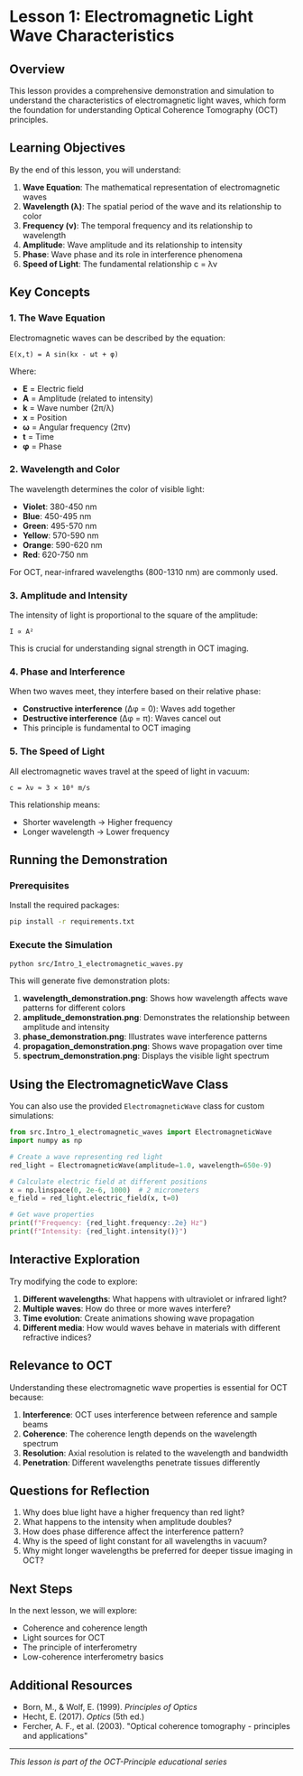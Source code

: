 # Lesson 1: Electromagnetic Light Wave Characteristics

## Overview

This lesson provides a comprehensive demonstration and simulation to understand the characteristics of electromagnetic light waves, which form the foundation for understanding Optical Coherence Tomography (OCT) principles.

## Learning Objectives

By the end of this lesson, you will understand:

1. **Wave Equation**: The mathematical representation of electromagnetic waves
2. **Wavelength (λ)**: The spatial period of the wave and its relationship to color
3. **Frequency (ν)**: The temporal frequency and its relationship to wavelength
4. **Amplitude**: Wave amplitude and its relationship to intensity
5. **Phase**: Wave phase and its role in interference phenomena
6. **Speed of Light**: The fundamental relationship c = λν

## Key Concepts

### 1. The Wave Equation

Electromagnetic waves can be described by the equation:

```
E(x,t) = A sin(kx - ωt + φ)
```

Where:
- **E** = Electric field
- **A** = Amplitude (related to intensity)
- **k** = Wave number (2π/λ)
- **x** = Position
- **ω** = Angular frequency (2πν)
- **t** = Time
- **φ** = Phase

### 2. Wavelength and Color

The wavelength determines the color of visible light:
- **Violet**: 380-450 nm
- **Blue**: 450-495 nm
- **Green**: 495-570 nm
- **Yellow**: 570-590 nm
- **Orange**: 590-620 nm
- **Red**: 620-750 nm

For OCT, near-infrared wavelengths (800-1310 nm) are commonly used.

### 3. Amplitude and Intensity

The intensity of light is proportional to the square of the amplitude:

```
I ∝ A²
```

This is crucial for understanding signal strength in OCT imaging.

### 4. Phase and Interference

When two waves meet, they interfere based on their relative phase:
- **Constructive interference** (Δφ = 0): Waves add together
- **Destructive interference** (Δφ = π): Waves cancel out
- This principle is fundamental to OCT imaging

### 5. The Speed of Light

All electromagnetic waves travel at the speed of light in vacuum:

```
c = λν ≈ 3 × 10⁸ m/s
```

This relationship means:
- Shorter wavelength → Higher frequency
- Longer wavelength → Lower frequency

## Running the Demonstration

### Prerequisites

Install the required packages:

```bash
pip install -r requirements.txt
```

### Execute the Simulation

```bash
python src/Intro_1_electromagnetic_waves.py
```

This will generate five demonstration plots:

1. **wavelength_demonstration.png**: Shows how wavelength affects wave patterns for different colors
2. **amplitude_demonstration.png**: Demonstrates the relationship between amplitude and intensity
3. **phase_demonstration.png**: Illustrates wave interference patterns
4. **propagation_demonstration.png**: Shows wave propagation over time
5. **spectrum_demonstration.png**: Displays the visible light spectrum

## Using the ElectromagneticWave Class

You can also use the provided `ElectromagneticWave` class for custom simulations:

```python
from src.Intro_1_electromagnetic_waves import ElectromagneticWave
import numpy as np

# Create a wave representing red light
red_light = ElectromagneticWave(amplitude=1.0, wavelength=650e-9)

# Calculate electric field at different positions
x = np.linspace(0, 2e-6, 1000)  # 2 micrometers
e_field = red_light.electric_field(x, t=0)

# Get wave properties
print(f"Frequency: {red_light.frequency:.2e} Hz")
print(f"Intensity: {red_light.intensity()}")
```

## Interactive Exploration

Try modifying the code to explore:

1. **Different wavelengths**: What happens with ultraviolet or infrared light?
2. **Multiple waves**: How do three or more waves interfere?
3. **Time evolution**: Create animations showing wave propagation
4. **Different media**: How would waves behave in materials with different refractive indices?

## Relevance to OCT

Understanding these electromagnetic wave properties is essential for OCT because:

1. **Interference**: OCT uses interference between reference and sample beams
2. **Coherence**: The coherence length depends on the wavelength spectrum
3. **Resolution**: Axial resolution is related to the wavelength and bandwidth
4. **Penetration**: Different wavelengths penetrate tissues differently

## Questions for Reflection

1. Why does blue light have a higher frequency than red light?
2. What happens to the intensity when amplitude doubles?
3. How does phase difference affect the interference pattern?
4. Why is the speed of light constant for all wavelengths in vacuum?
5. Why might longer wavelengths be preferred for deeper tissue imaging in OCT?

## Next Steps

In the next lesson, we will explore:
- Coherence and coherence length
- Light sources for OCT
- The principle of interferometry
- Low-coherence interferometry basics

## Additional Resources

- Born, M., & Wolf, E. (1999). *Principles of Optics*
- Hecht, E. (2017). *Optics* (5th ed.)
- Fercher, A. F., et al. (2003). "Optical coherence tomography - principles and applications"

---

*This lesson is part of the OCT-Principle educational series*
